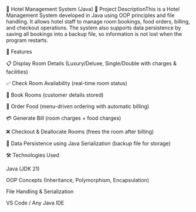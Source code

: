 🏨 Hotel Management System (Java)
📌 Project DescriptionThis is a Hotel Management System developed in Java using OOP principles and file handling.
It allows hotel staff to manage room bookings, food orders, billing, and checkout operations.
The system also supports data persistence by saving all bookings into a backup file, so information is not lost when the program restarts.

🚀 Features

📋 Display Room Details (Luxury/Deluxe, Single/Double with charges & facilities)

✅ Check Room Availability (real-time room status)

🏨 Book Rooms (customer details stored)

🍴 Order Food (menu-driven ordering with automatic billing)

💳 Generate Bill (room charges + food charges)

❌ Checkout & Deallocate Rooms (frees the room after billing)

💾 Data Persistence using Java Serialization (backup file for storage)

🛠️ Technologies Used

Java (JDK 21)

OOP Concepts (Inheritance, Polymorphism, Encapsulation)

File Handling & Serialization

VS Code / Any Java IDE
